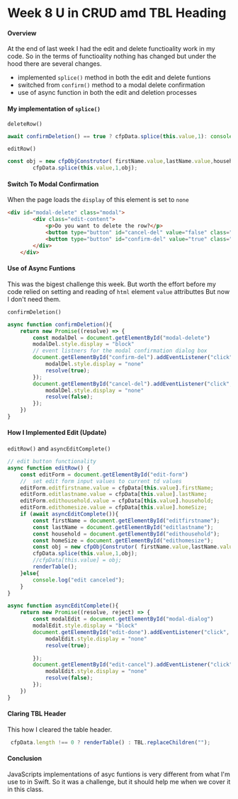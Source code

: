 
# Week 8 U in CRUD amd TBL Heading

#### Overview
At the end of last week I had the edit and delete functioality work in my code. So in the terms of functioality nothing has changed but under the hood there are several changes.
- implemented `splice()` method in both the edit and delete funtions
- switched from `confirm()` method to a modal delete confirmation
- use of async function in both the edit and deletion processes

#### My implementation of `splice()`

`deleteRow()`
```javascript
await confirmDeletion() == true ? cfpData.splice(this.value,1): console.log("delete canceled");
```
`editRow()`
```javascript
const obj = new cfpObjConstrutor( firstName.value,lastName.value,household.value,homeSize.value);
        cfpData.splice(this.value,1,obj);
```

#### Switch To Modal Confirmation
When the page loads the `display` of this element is set to `none`
```html
<div id="modal-delete" class="modal">
        <div class="edit-content">
            <p>Do you want to delete the row?</p>
            <button type="button" id="cancel-del" value="false" class="modal-del-btns">Cancel</button>
            <button type="button" id="confirm-del" value="true" class="modal-del-btns">Yes</button>
        </div>
    </div>
```
#### Use of Async Funtions
This was the bigest challenge this week. But worth the effort before my code relied on setting and reading of `html` element `value` attributtes But now I don't need them.

`confirmDeletion()`
```javascript
async function confirmDeletion(){
    return new Promise((resolve) => {
        const modalDel = document.getElementById("modal-delete")
        modalDel.style.display = "block"
        // event listners for the modal confirmation dialog box
        document.getElementById("confirm-del").addEventListener("click", function(){
            modalDel.style.display = "none"
            resolve(true);
        });
        document.getElementById("cancel-del").addEventListener("click", function(){
            modalDel.style.display = "none"
            resolve(false);
        });
    })
}
```
#### How I Implemented Edit (Update)

`editRow()` and `asyncEditComplete()`
```javascript
// edit button functionality
async function editRow() {
    const editForm = document.getElementById("edit-form")
    //  set edit form input values to current td values
    editForm.editfirstname.value = cfpData[this.value].firstName;
    editForm.editlastname.value = cfpData[this.value].lastName;
    editForm.edithousehold.value = cfpData[this.value].household;
    editForm.edithomesize.value = cfpData[this.value].homeSize;
    if (await asyncEditComplete()){
        const firstName = document.getElementById("editfirstname");
        const lastName = document.getElementById("editlastname");
        const household = document.getElementById("edithousehold");
        const homeSize = document.getElementById("edithomesize");
        const obj = new cfpObjConstrutor( firstName.value,lastName.value,household.value,homeSize.value);
        cfpData.splice(this.value,1,obj);
        //cfpData[this.value] = obj;
        renderTable();
    }else{
        console.log("edit canceled");
    }
}

async function asyncEditComplete(){
    return new Promise((resolve, reject) => {
        const modalEdit = document.getElementById("modal-dialog")
        modalEdit.style.display = "block"
        document.getElementById("edit-done").addEventListener("click", function(){
            modalEdit.style.display = "none"
            resolve(true);

        });
        document.getElementById("edit-cancel").addEventListener("click", function(){
            modalEdit.style.display = "none"
            resolve(false);
        });
    })
}
```
#### Claring TBL Header
This how I cleared the table header. 
```javascript
 cfpData.length !== 0 ? renderTable() : TBL.replaceChildren("");
```
#### Conclusion
JavaScripts implementations of asyc funtions is very different from what I'm use to in Swift. So it was a challenge, but it should help me when we cover it in this class.